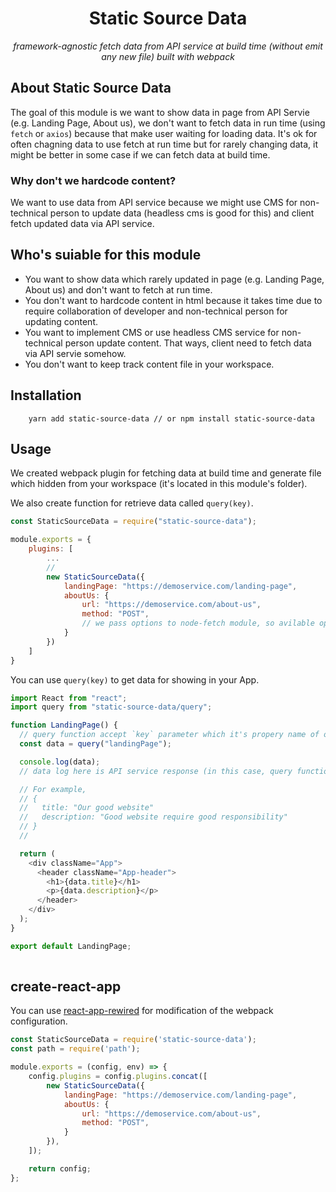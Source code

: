 <h1 align="center">Static Source Data</h1>
<p align="center">
  <em>framework-agnostic fetch data from API service at build time (without emit any new file) built with webpack</em>
</p>

## About Static Source Data

The goal of this module is we want to show data in page from API Servie (e.g. Landing Page, About us), we don't want to fetch data in run time (using `fetch` or `axios`) because that make user waiting for loading data. It's ok for often chagning data to use fetch at run time but for rarely changing data, it might be better in some case if we can fetch data at build time.

### Why don't we hardcode content?

We want to use data from API service because we might use CMS for non-technical person to update data (headless cms is good for this) and client fetch updated data via API service.

## Who's suiable for this module

- You want to show data which rarely updated in page (e.g. Landing Page, About us) and don't want to fetch at run time.
- You don't want to hardcode content in html because it takes time due to require collaboration of developer and non-technical person for updating content.
- You want to implement CMS or use headless CMS service for non-technical person update content. That ways, client need to fetch data via API servie somehow.
- You don't want to keep track content file in your workspace.


## Installation

```
    yarn add static-source-data // or npm install static-source-data
```

## Usage

We created webpack plugin for fetching data at build time and generate file which hidden from your workspace (it's located in this module's folder).

We also create function for retrieve data called `query(key)`. 

```js
const StaticSourceData = require("static-source-data");

module.exports = {
    plugins: [
        ...
        // 
        new StaticSourceData({
            landingPage: "https://demoservice.com/landing-page",
            aboutUs: {
                url: "https://demoservice.com/about-us",
                method: "POST",
                // we pass options to node-fetch module, so avilable options you can see in node-fetch documentation.
            }
        })
    ]
}
```

You can use `query(key)` to get data for showing in your App.

```js
import React from "react";
import query from "static-source-data/query";

function LandingPage() {
  // query function accept `key` parameter which it's propery name of options object which you provided in the plugin
  const data = query("landingPage");

  console.log(data);
  // data log here is API service response (in this case, query function provided parameter with "landingPage" so data will be response of API service at https://demoservice.com/landing-page )

  // For example,
  // {
  //   title: "Our good website"
  //   description: "Good website require good responsibility"
  // }
  //

  return (
    <div className="App">
      <header className="App-header">
        <h1>{data.title}</h1>
        <p>{data.description}</p>
      </header>
    </div>
  );
}

export default LandingPage;
    
```

## create-react-app

You can use [react-app-rewired](https://github.com/timarney/react-app-rewired) for modification of the webpack configuration.

```js
const StaticSourceData = require('static-source-data');
const path = require('path');

module.exports = (config, env) => {
    config.plugins = config.plugins.concat([
        new StaticSourceData({
            landingPage: "https://demoservice.com/landing-page",
            aboutUs: {
                url: "https://demoservice.com/about-us",
                method: "POST",
            }
        }),
    ]);

    return config;
};
```

